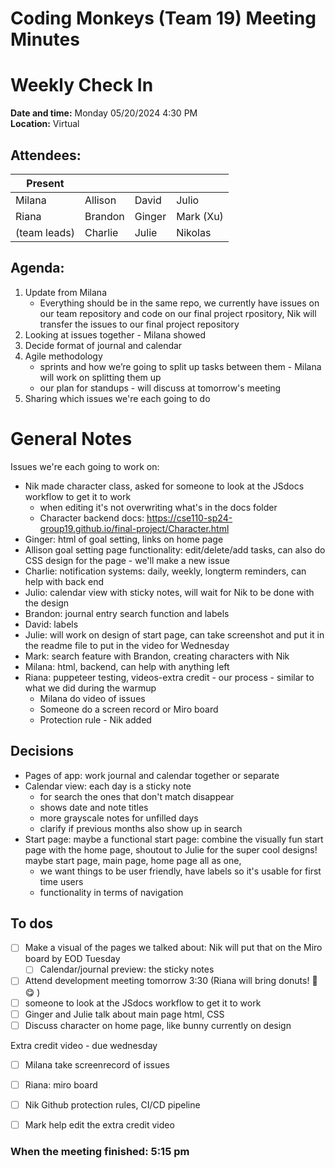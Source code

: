 # Coding Monkeys (Team 19) Meeting Minutes
# Weekly Check In

**Date and time:** Monday 05/20/2024 4:30 PM  
**Location:** Virtual 

<!-- Note which members are present / absent (our team has 11 people) -->
## Attendees:
| Present      |             |            |            |
| -----------  | ----------- |----------- |----------- |
| Milana       | Allison     | David      | Julio      |
| Riana        | Brandon     | Ginger     | Mark (Xu)  |
| (team leads) | Charlie     | Julie      | Nikolas    |


## Agenda:
1. Update from Milana
   - Everything should be in the same repo, we currently have issues on our team repository and code on our final project rpository, Nik will transfer the issues to our final project repository
3. Looking at issues together - Milana showed 
4. Decide format of journal and calendar
5. Agile methodology
   - sprints and how we’re going to split up tasks between them - Milana will work on splitting them up
   - our plan for standups - will discuss at tomorrow's meeting
6. Sharing which issues we're each going to do

# General Notes
Issues we're each going to work on:
- Nik made character class, asked for someone to look at the JSdocs workflow to get it to work
   - when editing it's not overwriting what's in the docs folder
   - Character backend docs: https://cse110-sp24-group19.github.io/final-project/Character.html
- Ginger: html of goal setting, links on home page
- Allison goal setting page functionality: edit/delete/add tasks, can also do CSS design for the page - we'll make a new issue
- Charlie: notification systems: daily, weekly, longterm reminders, can help with back end
- Julio: calendar view with sticky notes, will wait for Nik to be done with the design
- Brandon: journal entry search function and labels
- David: labels
- Julie: will work on design of start page, can take screenshot and put it in the readme file to put in the video for Wednesday
- Mark: search feature with Brandon, creating characters with Nik
- Milana: html, backend, can help with anything left
- Riana: puppeteer testing, videos-extra credit - our process - similar to what we did during the warmup
   - Milana do video of issues
   - Someone do a screen record or Miro board
   - Protection rule - Nik added

## Decisions
- Pages of app: work journal and calendar together or separate
- Calendar view: each day is a sticky note
   - for search the ones that don't match disappear
   - shows date and note titles
   - more grayscale notes for unfilled days
   - clarify if previous months also show up in search
- Start page: maybe a functional start page: combine the visually fun start page with the home page, shoutout to Julie for the super cool designs! maybe start page, main page, home page all as one,
   - we want things to be user friendly, have labels so it's usable for first time users
   - functionality in terms of navigation

## To dos 
- [ ] Make a visual of the pages we talked about: Nik will put that on the Miro board by EOD Tuesday
   - [ ] Calendar/journal preview: the sticky notes
- [ ] Attend development meeting tomorrow 3:30 (Riana will bring donuts! 🍩 😋 )
- [ ] someone to look at the JSdocs workflow to get it to work
- [ ] Ginger and Julie talk about main page html, CSS
- [ ] Discuss character on home page, like bunny currently on design

Extra credit video - due wednesday
- [ ] Milana take screenrecord of issues
- [ ] Riana: miro board
- [ ] Nik Github protection rules, CI/CD pipeline
- [ ] Mark help edit the extra credit video


### When the meeting finished: 5:15 pm
